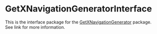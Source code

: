 # GetXNavigationGeneratorInterface

This is the interface package for the [GetXNavigationGenerator](https://pub.dev/packages/get_x_navigation_generator) package. See link for more information.
